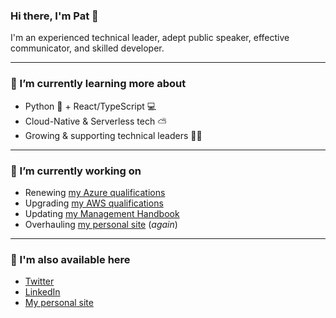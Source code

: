 ### Hi there, I'm Pat 👋

I'm an experienced technical leader, adept public speaker, effective communicator, and skilled developer.

---
### 🌱 I’m currently learning more about
- Python 🐍 + React/TypeScript 💻
- Cloud-Native & Serverless tech ⛅
- Growing & supporting technical leaders 👨‍🚀

---
### 🔭 I’m currently working on
- Renewing [my Azure qualifications](https://docs.microsoft.com/en-us/users/phermens/)
- Upgrading [my AWS qualifications](https://www.credly.com/users/pat-hermens.5730ba87/badges)
- Updating [my Management Handbook](https://management-handbook.hermens.com.au)
- Overhauling [my personal site](https://github.com/PHeonix25/PHeonix25.github.io) (_again_)

---
### 📢 I'm also available here
- [Twitter](https://twitter.com/phermens)
- [LinkedIn](https://www.linkedin.com/in/phermens)
- [My personal site](https://hermens.com.au/about)
